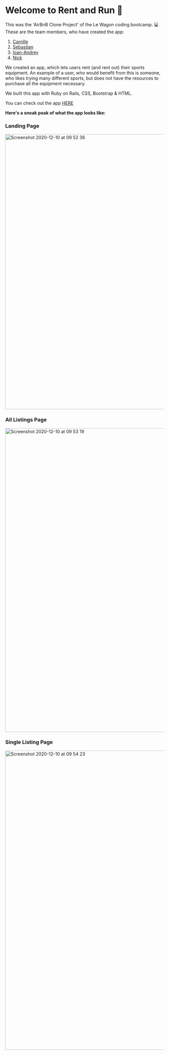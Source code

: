 # Welcome to Rent and Run 👋

This was the 'AirBnB Clone Project' of the Le Wagon coding bootcamp. 💻
These are the team members, who have created the app:

1. [Camille](https://github.com/camille-celine)
2. [Sebastian](https://github.com/Sebastianbrd)
3. [Ioan-Andrey](https://github.com/Ioan93Andrei)
4. [Nick](https://github.com/nkhape)


We created an app, which lets users rent (and rent out) their sports equipment. An example of a user, who would benefit from this is someone, who likes trying many different sports, but does not have the resources to purchase all the equipment necessary.

We built this app with Ruby on Rails, CSS, Bootstrap & HTML.

You can check out the app [HERE](https://rent-and-run.herokuapp.com/)

**Here's a sneak peak of what the app looks like:**

### Landing Page
<img width="873" alt="Screenshot 2020-12-10 at 09 52 36" src="https://user-images.githubusercontent.com/37460248/101749257-d28b8e00-3acd-11eb-96ac-4e029bea0211.png">

### All Listings Page
<img width="964" alt="Screenshot 2020-12-10 at 09 53 19" src="https://user-images.githubusercontent.com/37460248/101749270-d5867e80-3acd-11eb-8953-77dc7fb4e4ef.png">

### Single Listing Page
<img width="949" alt="Screenshot 2020-12-10 at 09 54 23" src="https://user-images.githubusercontent.com/37460248/101749284-d7e8d880-3acd-11eb-97b7-57efd27d88f9.png">
